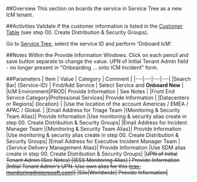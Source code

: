 ##Overview
This section on boards the service in Service Tree as a new IcM tenant. 

##Activities
Validate if the customer information is listed in the [Customer Table](https://easplatform.visualstudio.com/Monitoring/_queries/query/f23e1c3f-f690-40b9-8be4-e76aa2b19e53/) (see step 00. Create Distribution & Security Groups).

Go to [Service Tree](http://aka.ms/servicetree), select the service ID and perform 'Onboard IcM'.

##Notes
Within the Provide Information Windows. Click on each pencil and save button separate to change the value.
UPN of Initial Tenant Admin field - no longer present in "Onboarding ... onto ICM Incident" form.

##Parameters
| Item | Value | Category | Comment |
|---|---|---|---|
|Search Bar| {Service-ID} | Find/Add Service | Select Service and **Onboard New** |
|IcM Environment|PROD| Provide Information | See Notes |
|Front End Service Category|Professional Services| Provide Information |
|​Datacenters or Regions| {location} | |Use the location of the account Americas / EMEA / APAC / Global. |
|Email Address for Triage Team |{Monitoring & Security Team Alias}| Provide Information |Use monitoring & security alias create in step 00. Create Distribution & Security Groups|
|Email Address for Incident Manager Team |{Monitoring & Security Team Alias}| Provide Information |Use monitoring & security alias create in step 00. Create Distribution & Security Groups|
|Email Address for Executive Incident Manager Team |{Service Delivery Management Alias}| Provide Information |Use SDM alias create in step 00. Create Distribution & Security Groups|
|<s>UPN of Initial Tenant Admin (See Notes) |<s>{ESS Monitoring Alias} |<s> Provide Information |<s>Initial Tenant Admin's UPN. Use own alias for this (ess-monitoring@microsoft.com)|
|Silo|Worldwide| Provide Information|

